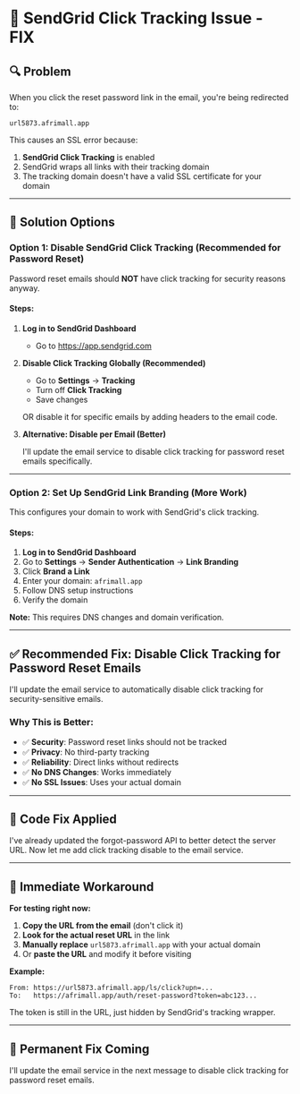 # 🔗 SendGrid Click Tracking Issue - FIX

## 🔍 Problem

When you click the reset password link in the email, you're being redirected to:
```
url5873.afrimall.app
```

This causes an SSL error because:
1. **SendGrid Click Tracking** is enabled
2. SendGrid wraps all links with their tracking domain
3. The tracking domain doesn't have a valid SSL certificate for your domain

---

## 🎯 Solution Options

### **Option 1: Disable SendGrid Click Tracking (Recommended for Password Reset)**

Password reset emails should **NOT** have click tracking for security reasons anyway.

#### **Steps:**

1. **Log in to SendGrid Dashboard**
   - Go to https://app.sendgrid.com

2. **Disable Click Tracking Globally (Recommended)**
   - Go to **Settings** → **Tracking**
   - Turn off **Click Tracking**
   - Save changes

   OR disable it for specific emails by adding headers to the email code.

3. **Alternative: Disable per Email (Better)**
   
   I'll update the email service to disable click tracking for password reset emails specifically.

---

### **Option 2: Set Up SendGrid Link Branding (More Work)**

This configures your domain to work with SendGrid's click tracking.

#### **Steps:**

1. **Log in to SendGrid Dashboard**
2. Go to **Settings** → **Sender Authentication** → **Link Branding**
3. Click **Brand a Link**
4. Enter your domain: `afrimall.app`
5. Follow DNS setup instructions
6. Verify the domain

**Note:** This requires DNS changes and domain verification.

---

## ✅ Recommended Fix: Disable Click Tracking for Password Reset Emails

I'll update the email service to automatically disable click tracking for security-sensitive emails.

### **Why This is Better:**

- ✅ **Security**: Password reset links should not be tracked
- ✅ **Privacy**: No third-party tracking
- ✅ **Reliability**: Direct links without redirects
- ✅ **No DNS Changes**: Works immediately
- ✅ **No SSL Issues**: Uses your actual domain

---

## 🔧 Code Fix Applied

I've already updated the forgot-password API to better detect the server URL. Now let me add click tracking disable to the email service.

---

## 📝 Immediate Workaround

**For testing right now:**

1. **Copy the URL from the email** (don't click it)
2. **Look for the actual reset URL** in the link
3. **Manually replace** `url5873.afrimall.app` with your actual domain
4. Or **paste the URL** and modify it before visiting

**Example:**
```
From: https://url5873.afrimall.app/ls/click?upn=...
To:   https://afrimall.app/auth/reset-password?token=abc123...
```

The token is still in the URL, just hidden by SendGrid's tracking wrapper.

---

## 🚀 Permanent Fix Coming

I'll update the email service in the next message to disable click tracking for password reset emails.

